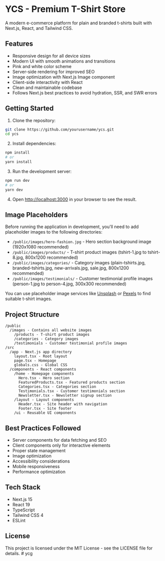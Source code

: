 # YCS - Premium T-Shirt Store

A modern e-commerce platform for plain and branded t-shirts built with Next.js, React, and Tailwind CSS.

## Features

- Responsive design for all device sizes
- Modern UI with smooth animations and transitions
- Pink and white color scheme
- Server-side rendering for improved SEO
- Image optimization with Next.js Image component
- Client-side interactivity with React
- Clean and maintainable codebase
- Follows Next.js best practices to avoid hydration, SSR, and SWR errors

## Getting Started

1. Clone the repository:
```bash
git clone https://github.com/yourusername/ycs.git
cd ycs
```

2. Install dependencies:
```bash
npm install
# or
yarn install
```

3. Run the development server:
```bash
npm run dev
# or
yarn dev
```

4. Open [http://localhost:3000](http://localhost:3000) in your browser to see the result.

## Image Placeholders

Before running the application in development, you'll need to add placeholder images to the following directories:

- `/public/images/hero-fashion.jpg` - Hero section background image (1920x1080 recommended)
- `/public/images/products/` - T-shirt product images (tshirt-1.jpg to tshirt-8.jpg, 800x1200 recommended)
- `/public/images/categories/` - Category images (plain-tshirts.jpg, branded-tshirts.jpg, new-arrivals.jpg, sale.jpg, 800x1200 recommended)
- `/public/images/testimonials/` - Customer testimonial profile images (person-1.jpg to person-4.jpg, 300x300 recommended)

You can use placeholder image services like [Unsplash](https://unsplash.com/) or [Pexels](https://www.pexels.com/) to find suitable t-shirt images.

## Project Structure

```
/public
  /images - Contains all website images
    /products - T-shirt product images
    /categories - Category images
    /testimonials - Customer testimonial profile images
/src
  /app - Next.js app directory
    layout.tsx - Root layout
    page.tsx - Homepage
    globals.css - Global CSS
  /components - React components
    /home - Homepage components
      Hero.tsx - Hero section
      FeaturedProducts.tsx - Featured products section
      Categories.tsx - Categories section
      Testimonials.tsx - Customer testimonials section
      Newsletter.tsx - Newsletter signup section
    /layout - Layout components
      Header.tsx - Site header with navigation
      Footer.tsx - Site footer
    /ui - Reusable UI components
```

## Best Practices Followed

- Server components for data fetching and SEO
- Client components only for interactive elements
- Proper state management
- Image optimization
- Accessibility considerations
- Mobile responsiveness
- Performance optimization

## Tech Stack

- Next.js 15
- React 19
- TypeScript
- Tailwind CSS 4
- ESLint

## License

This project is licensed under the MIT License - see the LICENSE file for details.
#   y c g  
 